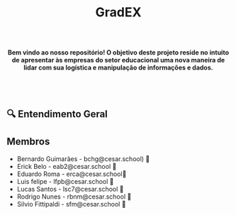 # <p align="center">GradEX</p>

<br>

<h4 align="center">Bem vindo ao nosso repositório! O objetivo deste projeto reside no intuito de apresentar às empresas do setor educacional uma nova maneira de lidar com sua logística e manipulação de informações e dados.</h4>

<br><br>

## 🔍 Entendimento Geral


## Membros 

<ul>
  <li>
    <a > Bernardo Guimarães - 
    bchg@cesar.school) 📩
        <li>
    <a >Erick Belo - 
    eab2@cesar.school 📩
        <li>
    <a > Eduardo Roma -
    erca@cesar.school📩
  </li>
        <li>
    <a > Luis felipe -
   lfpb@cesar.school 📩
  </li>
  <li>
    <a > Lucas Santos -
    lsc7@cesar.school 📩
  </li>
       <li>
    <a > Rodrigo Nunes -
    rbnm@cesar.school 📩
  </li>
        <li>
    <a > Silvio Fittipaldi -
    sfm@cesar.school 📩
  </li>
</ul>
